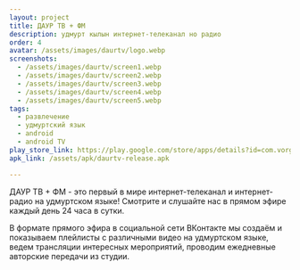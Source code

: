 ```yaml
---
layout: project
title: ДАУР ТВ + ФМ
description: удмурт кылын интернет-телеканал но радио
order: 4
avatar: /assets/images/daurtv/logo.webp
screenshots:
  - /assets/images/daurtv/screen1.webp
  - /assets/images/daurtv/screen2.webp
  - /assets/images/daurtv/screen3.webp
  - /assets/images/daurtv/screen4.webp
  - /assets/images/daurtv/screen5.webp
tags:
  - развлечение
  - удмуртский язык
  - android
  - android TV
play_store_link: https://play.google.com/store/apps/details?id=com.vorgoron.daurtv
apk_link: /assets/apk/daurtv-release.apk

---
```


ДАУР ТВ + ФМ - это первый в мире интернет-телеканал и интернет-радио на удмуртском языке! Смотрите и слушайте нас в прямом эфире каждый день 24 часа в сутки.

В формате прямого эфира в социальной сети ВКонтакте мы создаём и показываем плейлисты с различными видео на удмуртском языке, ведем трансляции интересных мероприятий, проводим ежедневные авторские передачи из студии.